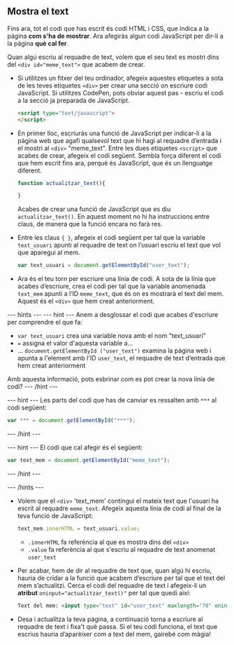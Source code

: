 ## Mostra el text

Fins ara, tot el codi que has escrit és codi HTML i CSS, que indica a la pàgina **com s'ha de mostrar**. Ara afegiràs algun codi JavaScript per dir-li a la pàgina **què cal fer**.

Quan algú escriu al requadre de text, volem que el seu text es mostri dins del `<div id="meme_text">` que acabem de crear.

- Si utilitzes un fitxer del teu ordinador, afegeix aquestes etiquetes a sota de les teves etiquetes `<div>` per crear una secció on escriure codi JavaScript. Si utilitzes CodePen, pots obviar aquest pas - escriu el codi a la secció ja preparada de JavaScript.

  ```html
  <script type="text/javascript">
  </script>
  ```

- En primer lloc, escriuràs una funció de JavaScript per indicar-li a la pàgina web que agafi qualsevol text que hi hagi al requadre d’entrada i el mostri al `<div>` "meme_text". Entre les dues etiquetes `<script>` que acabes de crear, afegeix el codi següent. Sembla força diferent el codi que hem escrit fins ara, perquè és JavaScript, que és un llenguatge diferent.

  ```JavaScript
  function actualitzar_text(){

  }
  ```

  Acabes de crear una funció de JavaScript que es diu `actualitzar_text()`. En aquest moment no hi ha instruccions entre claus, de manera que la funció encara no farà res.

- Entre les claus `{ }`, afegeix el codi següent per tal que la variable `text_usuari` apunti al requadre de text on l’usuari escriu el text que vol que aparegui al mem.

  ```JavaScript
  var text_usuari = document.getElementById("user_text");
  ```

- Ara és el teu torn per escriure una línia de codi. A sota de la línia que acabes d’escriure, crea el codi per tal que la variable anomenada `text_mem` apunti a l’ID `meme_text`, que és on es mostrarà el text del mem. Aquest és el `<div>` que hem creat anteriorment.

--- hints --- --- hint --- Anem a desglossar el codi que acabes d'escriure per comprendre el que fa:

* `var text_usuari` crea una variable nova amb el nom "text_usuari"
* `=` assigna el valor d'aquesta variable a...
* ... `document.getElementById ("user_text")` examina la pàgina web i apunta a l'element amb l'ID `user_text`, el requadre de text d’entrada que hem creat anteriorment

Amb aquesta informació, pots esbrinar com es pot crear la nova línia de codi? --- /hint ---

--- hint --- Les parts del codi que has de canviar es ressalten amb `***` al codi següent:
```JavaScript
var *** = document.getElementById("***");
```
--- /hint ---

--- hint --- El codi que cal afegir és el següent:

```JavaScript
var text_mem = document.getElementById("meme_text");
```
--- /hint ---

--- /hints ---


- Volem que el `<div>` 'text_mem' contingui el mateix text que l'usuari ha escrit al requadre `meme_text`. Afegeix aquesta línia de codi al final de la teva funció de JavaScript:

  ``` JavaScript
  text_mem.innerHTML = text_usuari.value;
  ```

  * `.innerHTML` fa referència al que es mostra dins del `<div>`
  * `.value` fa referència al que s'escriu al requadre de text anomenat `user_text`

- Per acabar, hem de dir al requadre de text que, quan algú hi escriu, hauria de cridar a la funció que acabem d’escriure per tal que el text del mem s’actualitzi. Cerca el codi del requadre de text i afegeix-li un **atribut** `oninput="actualitzar_text()"` per tal que quedi així:

  ```html
  Text del mem: <input type="text" id="user_text" maxlength="70" oninput="update_text()"><p>
  ```

 - Desa i actualitza la teva pàgina, a continuació torna a escriure al requadre de text i fixa't què passa. Si el teu codi funciona, el text que escrius hauria d’aparèixer com a text del mem, gairebé com màgia!
